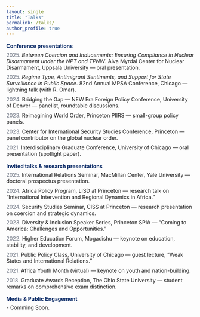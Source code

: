 ```yaml
---
layout: single
title: "Talks"
permalink: /talks/
author_profile: true
---
```


<style>
  .section-title{color:#0A2A66;font-weight:700;margin:1rem 0 .4rem}
  .item{margin:0 0 .55rem 0}
  .when{color:#6b7280}
  .tiny a{font-size:.9rem;color:#6b7280;text-decoration:none}
  .tiny a:hover{text-decoration:underline}
</style>

<div class="section-title">Conference presentations</div>

<div class="item"><span class="when">2025.</span> <em>Between Coercion and Inducements: Ensuring Compliance in Nuclear Disarmament under the NPT and TPNW</em>. Alva Myrdal Center for Nuclear Disarmament, Uppsala University — oral presentation.</div>

<div class="item"><span class="when">2025.</span> <em>Regime Type, Antimigrant Sentiments, and Support for State Surveillance in Public Space</em>. 82nd Annual MPSA Conference, Chicago — lightning talk (with R. Omar).</div>

<div class="item"><span class="when">2024.</span> Bridging the Gap — NEW Era Foreign Policy Conference, University of Denver — panelist, roundtable discussions.</div>

<div class="item"><span class="when">2023.</span> Reimagining World Order, Princeton PIIRS — small-group policy panels.</div>

<div class="item"><span class="when">2023.</span> Center for International Security Studies Conference, Princeton — panel contributor on the global nuclear order.</div>

<div class="item"><span class="when">2021.</span> Interdisciplinary Graduate Conference, University of Chicago — oral presentation (spotlight paper).</div>

<div class="section-title">Invited talks & research presentations</div>

<div class="item"><span class="when">2025.</span> International Relations Seminar, MacMillan Center, Yale University — doctoral prospectus presentation.</div>

<div class="item"><span class="when">2024.</span> Africa Policy Program, LISD at Princeton — research talk on “International Intervention and Regional Dynamics in Africa.”</div>

<div class="item"><span class="when">2024.</span> Security Studies Seminar, CISS at Princeton — research presentation on coercion and strategic dynamics.</div>

<div class="item"><span class="when">2023.</span> Diversity & Inclusion Speaker Series, Princeton SPIA — “Coming to America: Challenges and Opportunities.”</div>

<div class="item"><span class="when">2022.</span> Higher Education Forum, Mogadishu — keynote on education, stability, and development.</div>

<div class="item"><span class="when">2021.</span> Public Policy Class, University of Chicago — guest lecture, “Weak States and International Relations.”</div>

<div class="item"><span class="when">2021.</span> Africa Youth Month (virtual) — keynote on youth and nation-building.</div>

<div class="item"><span class="when">2018.</span> Graduate Awards Reception, The Ohio State University — student remarks on comprehensive exam distinction.</div>

<div class="section-title">Media & Public Engagement</div> - Comming Soon.

